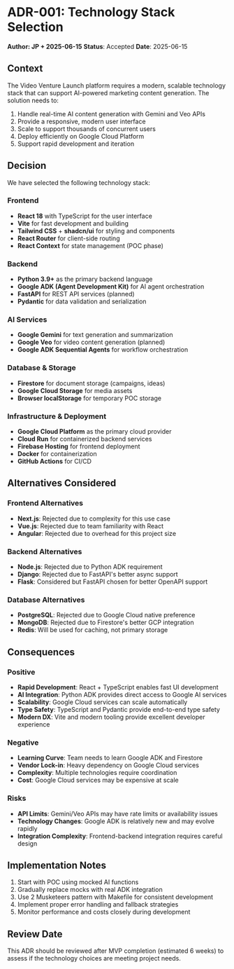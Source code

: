 # ADR-001: Technology Stack Selection

**Author: JP + 2025-06-15**
**Status**: Accepted
**Date**: 2025-06-15

## Context

The Video Venture Launch platform requires a modern, scalable technology stack that can support AI-powered marketing content generation. The solution needs to:

1. Handle real-time AI content generation with Gemini and Veo APIs
2. Provide a responsive, modern user interface
3. Scale to support thousands of concurrent users
4. Deploy efficiently on Google Cloud Platform
5. Support rapid development and iteration

## Decision

We have selected the following technology stack:

### Frontend
- **React 18** with TypeScript for the user interface
- **Vite** for fast development and building
- **Tailwind CSS** + **shadcn/ui** for styling and components
- **React Router** for client-side routing
- **React Context** for state management (POC phase)

### Backend
- **Python 3.9+** as the primary backend language
- **Google ADK (Agent Development Kit)** for AI agent orchestration
- **FastAPI** for REST API services (planned)
- **Pydantic** for data validation and serialization

### AI Services
- **Google Gemini** for text generation and summarization
- **Google Veo** for video content generation (planned)
- **Google ADK Sequential Agents** for workflow orchestration

### Database & Storage
- **Firestore** for document storage (campaigns, ideas)
- **Google Cloud Storage** for media assets
- **Browser localStorage** for temporary POC storage

### Infrastructure & Deployment
- **Google Cloud Platform** as the primary cloud provider
- **Cloud Run** for containerized backend services
- **Firebase Hosting** for frontend deployment
- **Docker** for containerization
- **GitHub Actions** for CI/CD

## Alternatives Considered

### Frontend Alternatives
- **Next.js**: Rejected due to complexity for this use case
- **Vue.js**: Rejected due to team familiarity with React
- **Angular**: Rejected due to overhead for this project size

### Backend Alternatives
- **Node.js**: Rejected due to Python ADK requirement
- **Django**: Rejected due to FastAPI's better async support
- **Flask**: Considered but FastAPI chosen for better OpenAPI support

### Database Alternatives
- **PostgreSQL**: Rejected due to Google Cloud native preference
- **MongoDB**: Rejected due to Firestore's better GCP integration
- **Redis**: Will be used for caching, not primary storage

## Consequences

### Positive
- **Rapid Development**: React + TypeScript enables fast UI development
- **AI Integration**: Python ADK provides direct access to Google AI services
- **Scalability**: Google Cloud services can scale automatically
- **Type Safety**: TypeScript and Pydantic provide end-to-end type safety
- **Modern DX**: Vite and modern tooling provide excellent developer experience

### Negative
- **Learning Curve**: Team needs to learn Google ADK and Firestore
- **Vendor Lock-in**: Heavy dependency on Google Cloud services
- **Complexity**: Multiple technologies require coordination
- **Cost**: Google Cloud services may be expensive at scale

### Risks
- **API Limits**: Gemini/Veo APIs may have rate limits or availability issues
- **Technology Changes**: Google ADK is relatively new and may evolve rapidly
- **Integration Complexity**: Frontend-backend integration requires careful design

## Implementation Notes

1. Start with POC using mocked AI functions
2. Gradually replace mocks with real ADK integration
3. Use 2 Musketeers pattern with Makefile for consistent development
4. Implement proper error handling and fallback strategies
5. Monitor performance and costs closely during development

## Review Date

This ADR should be reviewed after MVP completion (estimated 6 weeks) to assess if the technology choices are meeting project needs. 